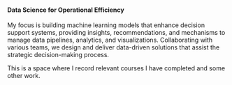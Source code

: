 #### Data Science for Operational Efficiency

My focus is building machine learning models that enhance decision support systems, providing insights, recommendations, and mechanisms to manage data pipelines, analytics, and visualizations. Collaborating with various teams, we design and deliver data-driven solutions that assist the strategic decision-making process.

This is a space where I record relevant courses I have completed and some other work.
